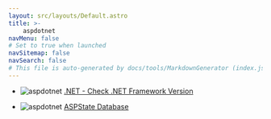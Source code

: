 ```yaml
---
layout: src/layouts/Default.astro
title: >-
    aspdotnet
navMenu: false
# Set to true when launched
navSitemap: false
navSearch: false
# This file is auto-generated by docs/tools/MarkdownGenerator (index.js)
---
```


<ul>

<li>

![aspdotnet](https://i.octopus.com/library/step-templates/aspdotnet.png) [.NET - Check .NET Framework Version](/integrations/aspdodotnet/dotnet-check-dotnet-framework-version)

</li>
        
<li>

![aspdotnet](https://i.octopus.com/library/step-templates/aspdotnet.png) [ASPState Database](/integrations/aspdodotnet/aspstate-database)

</li>
        
</ul>

